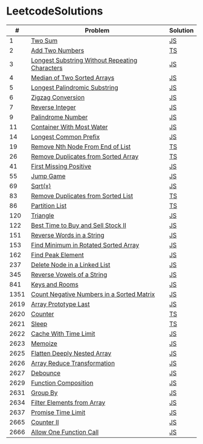 # LeetcodeSolutions

| # | Problem | Solution |
|---| ------- | -------- |
|1|[Two Sum](https://leetcode.com/problems/two-sum/)|[JS](https://github.com/MohammadJB/LeetcodeSolutions/blob/master/solutions/twoSum.js)|
|2|[Add Two Numbers](https://leetcode.com/problems/add-two-numbers/)|[TS](https://github.com/MohammadJB/LeetcodeSolutions/blob/master/solutions/addTwoNumbers.ts)|
|3|[Longest Substring Without Repeating Characters](https://leetcode.com/problems/longest-substring-without-repeating-characters/)|[JS](https://github.com/MohammadJB/LeetcodeSolutions/blob/master/solutions/longestSubstringWithoutRepeatingCharacters.js)|
|4|[Median of Two Sorted Arrays](https://leetcode.com/problems/median-of-two-sorted-arrays/)|[JS](https://github.com/MohammadJB/LeetcodeSolutions/blob/master/solutions/medianOfTwoSortedArrays.js)|
|5|[Longest Palindromic Substring](https://leetcode.com/problems/longest-palindromic-substring/)|[JS](https://github.com/MohammadJB/LeetcodeSolutions/blob/master/solutions/longestPalindromicSubstring.js)|
|6|[Zigzag Conversion](https://leetcode.com/problems/zigzag-conversion/)|[JS](https://github.com/MohammadJB/LeetcodeSolutions/blob/master/solutions/zigzagConversion.js)|
|7|[Reverse Integer](https://leetcode.com/problems/reverse-integer/)|[JS](https://github.com/MohammadJB/LeetcodeSolutions/blob/master/solutions/reverseInteger.js)|
|9|[Palindrome Number](https://leetcode.com/problems/palindrome-number/)|[JS](https://github.com/MohammadJB/LeetcodeSolutions/blob/master/solutions/palindromeNumber.js)|
|11|[Container With Most Water](https://leetcode.com/problems/container-with-most-water/)|[JS](https://github.com/MohammadJB/LeetcodeSolutions/blob/master/solutions/containerWithMostWater.js)|
|14|[Longest Common Prefix](https://leetcode.com/problems/longest-common-prefix/)|[JS](https://github.com/MohammadJB/LeetcodeSolutions/blob/master/solutions/longestCommonPrefix.js)|
|19|[Remove Nth Node From End of List](https://leetcode.com/problems/remove-nth-node-from-end-of-list/)|[TS](https://github.com/MohammadJB/LeetcodeSolutions/blob/master/solutions/removeNthNodeFromEndOfList.ts)|
|26|[Remove Duplicates from Sorted Array](https://leetcode.com/problems/remove-duplicates-from-sorted-array/)|[TS](https://github.com/MohammadJB/LeetcodeSolutions/blob/master/solutions/removeDuplicatesFromSortedArray.ts)|
|41|[First Missing Positive](https://leetcode.com/problems/first-missing-positive/)|[JS](https://github.com/MohammadJB/LeetcodeSolutions/blob/master/solutions/firstMissingPositive.js)|
|55|[Jump Game](https://leetcode.com/problems/jump-game/)|[JS](https://github.com/MohammadJB/LeetcodeSolutions/blob/master/solutions/jumpGame.js)|
|69|[Sqrt(x)](https://leetcode.com/problems/sqrtx/)|[JS](https://github.com/MohammadJB/LeetcodeSolutions/blob/master/solutions/sqrt.js)|
|83|[Remove Duplicates from Sorted List](https://leetcode.com/problems/remove-duplicates-from-sorted-list/)|[TS](https://github.com/MohammadJB/LeetcodeSolutions/blob/master/solutions/removeDuplicatesFromSortedList.ts)|
|86|[Partition List](https://leetcode.com/problems/partition-list/)|[TS](https://github.com/MohammadJB/LeetcodeSolutions/blob/master/solutions/partitionList.ts)|
|120|[Triangle](https://leetcode.com/problems/triangle/)|[JS](https://github.com/MohammadJB/LeetcodeSolutions/blob/master/solutions/triangle.js)|
|122|[Best Time to Buy and Sell Stock II](https://leetcode.com/problems/best-time-to-buy-and-sell-stock-ii/)|[JS](https://github.com/MohammadJB/LeetcodeSolutions/blob/master/solutions/bestTimeToBuyAndSellStockII.js)|
|151|[Reverse Words in a String](https://leetcode.com/problems/reverse-words-in-a-string/)|[JS](https://github.com/MohammadJB/LeetcodeSolutions/blob/master/solutions/reverseWordsInAString.js)|
|153|[Find Minimum in Rotated Sorted Array](https://leetcode.com/problems/find-minimum-in-rotated-sorted-array/)|[JS](https://github.com/MohammadJB/LeetcodeSolutions/blob/master/solutions/findMinimumInRotatedSortedArray.js)|
|162|[Find Peak Element](https://leetcode.com/problems/find-peak-element/)|[JS](https://github.com/MohammadJB/LeetcodeSolutions/blob/master/solutions/findPeakElement.js)|
|237|[Delete Node in a Linked List](https://leetcode.com/problems/delete-node-in-a-linked-list/)|[JS](https://github.com/MohammadJB/LeetcodeSolutions/blob/master/solutions/deleteNodeInALinkedList.js)|
|345|[Reverse Vowels of a String](https://leetcode.com/problems/reverse-vowels-of-a-string/)|[JS](https://github.com/MohammadJB/LeetcodeSolutions/blob/master/solutions/reverseVowelsOfAString.js)|
|841|[Keys and Rooms](https://leetcode.com/problems/keys-and-rooms/)|[JS](https://github.com/MohammadJB/LeetcodeSolutions/blob/master/solutions/keysAndRooms.js)|
|1351|[Count Negative Numbers in a Sorted Matrix](https://leetcode.com/problems/count-negative-numbers-in-a-sorted-matrix/)|[JS](https://github.com/MohammadJB/LeetcodeSolutions/blob/master/solutions/countNegativeNumbersInASortedMatrix.js)|
|2619|[Array Prototype Last](https://leetcode.com/problems/array-prototype-last/)|[JS](https://github.com/MohammadJB/LeetcodeSolutions/blob/master/solutions/arrayPrototypeLast.js)|
|2620|[Counter](https://leetcode.com/problems/counter/)|[TS](https://github.com/MohammadJB/LeetcodeSolutions/blob/master/solutions/counter.ts)|
|2621|[Sleep](https://leetcode.com/problems/sleep/)|[TS](https://github.com/MohammadJB/LeetcodeSolutions/blob/master/solutions/sleep.ts)|
|2622|[Cache With Time Limit](https://leetcode.com/problems/cache-with-time-limit/)|[JS](https://github.com/MohammadJB/LeetcodeSolutions/blob/master/solutions/cacheWithTimeLimit.js)|
|2623|[Memoize](https://leetcode.com/problems/memoize/)|[JS](https://github.com/MohammadJB/LeetcodeSolutions/blob/master/solutions/memoize.js)|
|2625|[Flatten Deeply Nested Array](https://leetcode.com/problems/flatten-deeply-nested-array/)|[JS](https://github.com/MohammadJB/LeetcodeSolutions/blob/master/solutions/flattenDeeplyNestedArray.js)|
|2626|[Array Reduce Transformation](https://leetcode.com/problems/array-reduce-transformation/)|[JS](https://github.com/MohammadJB/LeetcodeSolutions/blob/master/solutions/arrayReduceTransformation.js)|
|2627|[Debounce](https://leetcode.com/problems/debounce/)|[JS](https://github.com/MohammadJB/LeetcodeSolutions/blob/master/solutions/debounce.js)|
|2629|[Function Composition](https://leetcode.com/problems/function-composition/)|[JS](https://github.com/MohammadJB/LeetcodeSolutions/blob/master/solutions/functionComposition.js)|
|2631|[Group By](https://leetcode.com/problems/group-by/)|[JS](https://github.com/MohammadJB/LeetcodeSolutions/blob/master/solutions/groupBy.js)|
|2634|[Filter Elements from Array](https://leetcode.com/problems/filter-elements-from-array/)|[JS](https://github.com/MohammadJB/LeetcodeSolutions/blob/master/solutions/filterElementsFromArray.js)|
|2637|[Promise Time Limit](https://leetcode.com/problems/promise-time-limit/)|[JS](https://github.com/MohammadJB/LeetcodeSolutions/blob/master/solutions/promiseTimeLimit.js)|
|2665|[Counter II](https://leetcode.com/problems/counter-ii/)|[JS](https://github.com/MohammadJB/LeetcodeSolutions/blob/master/solutions/counterII.js)|
|2666|[Allow One Function Call](https://leetcode.com/problems/allow-one-function-call/)|[JS](https://github.com/MohammadJB/LeetcodeSolutions/blob/master/solutions/allowOneFunctionCall.js)|

